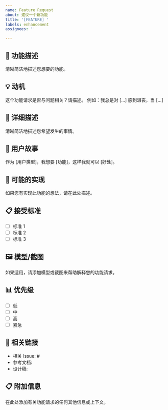 ```yaml
---
name: Feature Request
about: 建议一个新功能
title: '[FEATURE] '
labels: enhancement
assignees: ''

---
```


## 🚀 功能描述
清晰简洁地描述您想要的功能。

## 💡 动机
这个功能请求是否与问题相关？请描述。
例如：我总是对 [...] 感到沮丧，当 [...]

## 📝 详细描述
清晰简洁地描述您希望发生的事情。

## 🎯 用户故事
作为 [用户类型]，我想要 [功能]，这样我就可以 [好处]。

## 🔧 可能的实现
如果您有实现此功能的想法，请在此处描述。

## 📋 接受标准
- [ ] 标准 1
- [ ] 标准 2
- [ ] 标准 3

## 🖼️ 模型/截图
如果适用，请添加模型或截图来帮助解释您的功能请求。

## 📊 优先级
- [ ] 低
- [ ] 中
- [ ] 高
- [ ] 紧急

## 🔗 相关链接
- 相关 Issue: #
- 参考文档: 
- 设计稿: 

## 📋 附加信息
在此处添加有关功能请求的任何其他信息或上下文。